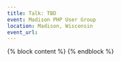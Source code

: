 ```yaml
---
title: Talk: TBD
event: Madison PHP User Group
location: Madison, Wisconsin
event_url: 
---
```

{% block content %}
{% endblock %}